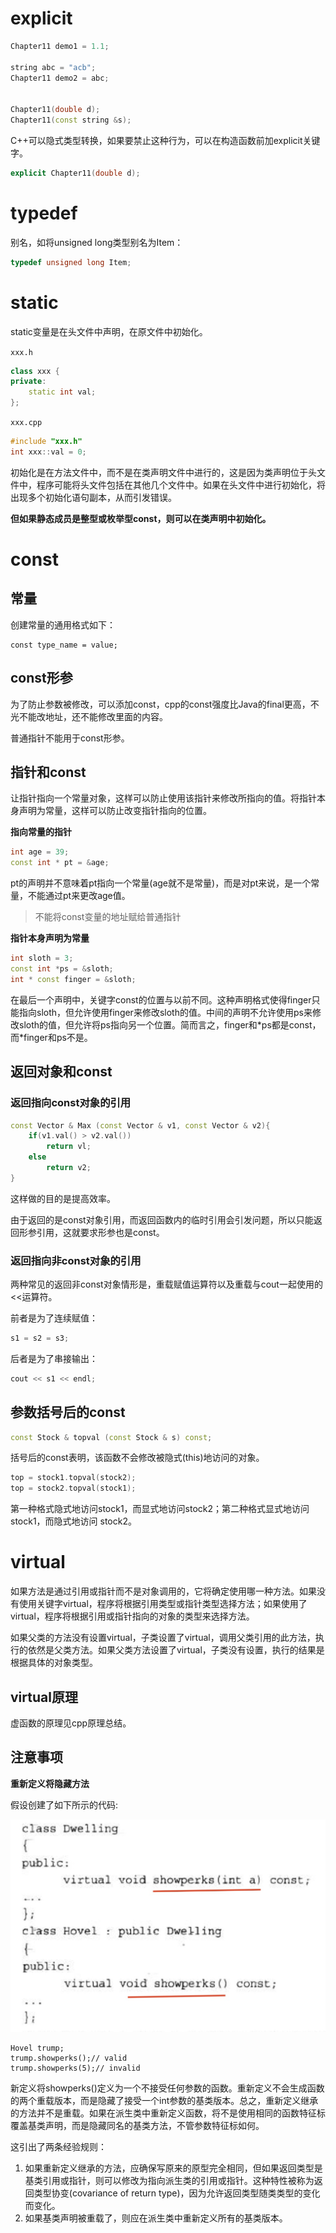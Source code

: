 # explicit

```cpp
Chapter11 demo1 = 1.1;

string abc = "acb";
Chapter11 demo2 = abc;


Chapter11(double d);
Chapter11(const string &s);
```

C++可以隐式类型转换，如果要禁止这种行为，可以在构造函数前加explicit关键字。

```cpp
explicit Chapter11(double d);
```

# typedef

别名，如将unsigned long类型别名为Item：

```cpp
typedef unsigned long Item;
```

# static

static变量是在头文件中声明，在原文件中初始化。

`xxx.h`

```cpp
class xxx {
private:
    static int val;
};
```

`xxx.cpp`

```cpp
#include "xxx.h"
int xxx::val = 0;
```

初始化是在方法文件中，而不是在类声明文件中进行的，这是因为类声明位于头文件中，程序可能将头文件包括在其他几个文件中。如果在头文件中进行初始化，将出现多个初始化语句副本，从而引发错误。

**但如果静态成员是整型或枚举型const，则可以在类声明中初始化。**

# const

## 常量

创建常量的通用格式如下：

```
const type_name = value;
```

## const形参

为了防止参数被修改，可以添加const，cpp的const强度比Java的final更高，不光不能改地址，还不能修改里面的内容。

普通指针不能用于const形参。

## 指针和const

让指针指向一个常量对象，这样可以防止使用该指针来修改所指向的值。将指针本身声明为常量，这样可以防止改变指针指向的位置。

**指向常量的指针**

```cpp
int age = 39;
const int * pt = &age;
```

pt的声明并不意味着pt指向一个常量(age就不是常量)，而是对pt来说，是一个常量，不能通过pt来更改age值。

>   不能将const变量的地址赋给普通指针

**指针本身声明为常量**

```cpp
int sloth = 3;
const int *ps = &sloth;
int * const finger = &sloth;
```

在最后一个声明中，关键字const的位置与以前不同。这种声明格式使得finger只能指向sloth，但允许使用finger来修改sloth的值。中间的声明不允许使用ps来修改sloth的值，但允许将ps指向另一个位置。简而言之，finger和\*ps都是const，而\*finger和ps不是。

## 返回对象和const

### 返回指向const对象的引用

```cpp
const Vector & Max (const Vector & v1, const Vector & v2){
    if(v1.val() > v2.val())
    	return vl;
    else
    	return v2;
}
```

这样做的目的是提高效率。

由于返回的是const对象引用，而返回函数内的临时引用会引发问题，所以只能返回形参引用，这就要求形参也是const。

### 返回指向非const对象的引用

两种常见的返回非const对象情形是，重载赋值运算符以及重载与cout一起使用的<<运算符。

前者是为了连续赋值：

```cpp
s1 = s2 = s3;
```

后者是为了串接输出：

```cpp
cout << s1 << endl;
```

## 参数括号后的const

```cpp
const Stock & topval (const Stock & s) const; 
```

括号后的const表明，该函数不会修改被隐式(this)地访问的对象。

```cpp
top = stock1.topval(stock2);
top = stock2.topval(stock1);
```

第一种格式隐式地访问stock1，而显式地访问stock2；第二种格式显式地访问stock1，而隐式地访问
stock2。

# virtual

如果方法是通过引用或指针而不是对象调用的，它将确定使用哪一种方法。如果没有使用关键字virtual，程序将根据引用类型或指针类型选择方法；如果使用了virtual，程序将根据引用或指针指向的对象的类型来选择方法。

如果父类的方法没有设置virtual，子类设置了virtual，调用父类引用的此方法，执行的依然是父类方法。如果父类方法设置了virtual，子类没有设置，执行的结果是根据具体的对象类型。

## virtual原理

虚函数的原理见cpp原理总结。

## 注意事项

**重新定义将隐藏方法**

假设创建了如下所示的代码:

<img src="assets/5.jpg" alt="5" style="zoom:50%;" />

```
Hovel trump;
trump.showperks();// valid
trump.showperks(5);// invalid
```


新定义将showperks()定义为一个不接受任何参数的函数。重新定义不会生成函数的两个重载版本，而是隐藏了接受一个int参数的基类版本。总之，重新定义继承的方法并不是重载。如果在派生类中重新定义函数，将不是使用相同的函数特征标覆盖基类声明，而是隐藏同名的基类方法，不管参数特征标如何。

这引出了两条经验规则：

1.  如果重新定义继承的方法，应确保写原来的原型完全相同，但如果返回类型是基类引用或指针，则可以修改为指向派生类的引用或指针。这种特性被称为返回类型协变(covariance of return type)，因为允许返回类型随类类型的变化而变化。
2.  如果基类声明被重载了，则应在派生类中重新定义所有的基类版本。